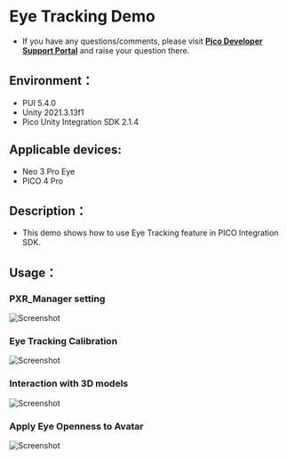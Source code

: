 # Eye Tracking Demo

- If you have any questions/comments, please visit [**Pico Developer Support Portal**](https://picodevsupport.freshdesk.com/support/home) and raise your question there.

## Environment：

- PUI 5.4.0
- Unity 2021.3.13f1
- Pico Unity Integration SDK 2.1.4

## Applicable devices:

- Neo 3 Pro Eye
- PICO 4 Pro

## Description：

- This demo shows how to use Eye Tracking feature in PICO Integration SDK.

## Usage：
### PXR_Manager setting
![Screenshot](https://github.com/picoxr/EyeTrackingDemo/blob/eb8677aca7d30c2506d2e8ab0b0ed992c00e9d8a/Screenshots/PXR_Manager.png)

### Eye Tracking Calibration
![Screenshot](https://github.com/picoxr/EyeTrackingDemo/blob/eb8677aca7d30c2506d2e8ab0b0ed992c00e9d8a/Screenshots/Calibration.png)

### Interaction with 3D models
![Screenshot](https://github.com/picoxr/EyeTrackingDemo/blob/eb8677aca7d30c2506d2e8ab0b0ed992c00e9d8a/Screenshots/3DModels.png)

### Apply Eye Openness to Avatar
![Screenshot](https://github.com/picoxr/EyeTrackingDemo/blob/eb8677aca7d30c2506d2e8ab0b0ed992c00e9d8a/Screenshots/Avatar.png)
